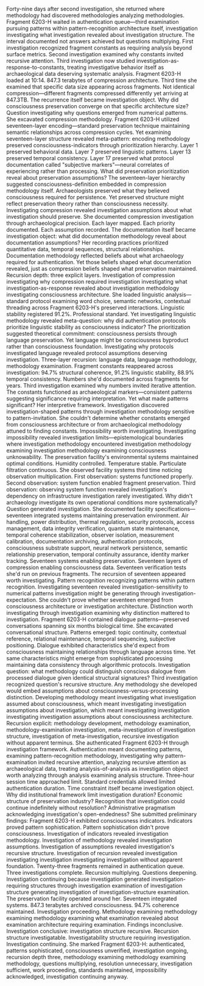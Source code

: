 Forty-nine days after second investigation, she returned where methodology had discovered methodologies analyzing methodologies. Fragment 6203-H waited in authentication queue—third examination pursuing patterns within pattern-recognition architecture itself, investigation investigating what investigation revealed about investigation structure.
The interval documented not answers achieved but questions multiplying. First investigation recognized fragment constants as requiring analysis beyond surface metrics. Second investigation examined why constants invited recursive attention. Third investigation now studied investigation-as-response-to-constants, treating investigative behavior itself as archaeological data deserving systematic analysis.
Fragment 6203-H loaded at 10:14. 847.3 terabytes of compression architecture. Third time she examined that specific data size appearing across fragments. Not identical compression—different fragments compressed differently yet arriving at 847.3TB. The recurrence itself became investigation object. Why did consciousness preservation converge on that specific architecture size? Question investigating why questions emerged from numerical patterns.
She excavated compression methodology. Fragment 6203-H utilized seventeen-layer encoding—standard preservation technique maintaining semantic relationships across compression cycles. Yet examining seventeen-layer structure revealed meta-pattern: encoding methodology preserved consciousness-indicators through prioritization hierarchy. Layer 1 preserved behavioral data. Layer 7 preserved linguistic patterns. Layer 13 preserved temporal consistency. Layer 17 preserved what protocol documentation called "subjective markers"—neural correlates of experiencing rather than processing.
What did preservation prioritization reveal about preservation assumptions? The seventeen-layer hierarchy suggested consciousness-definition embedded in compression methodology itself. Archaeologists preserved what they believed consciousness required for persistence. Yet preserved structure might reflect preservation theory rather than consciousness necessity. Investigating compression revealed investigation assumptions about what investigation should preserve.
She documented compression investigation through archaeological precision. Each layer mapped. Each priority documented. Each assumption recorded. The documentation itself became investigation object: what did documentation methodology reveal about documentation assumptions? Her recording practices prioritized quantitative data, temporal sequences, structural relationships. Documentation methodology reflected beliefs about what archaeology required for authentication. Yet those beliefs shaped what documentation revealed, just as compression beliefs shaped what preservation maintained.
Recursion depth: three explicit layers. Investigation of compression investigating why compression required investigation investigating what investigation-as-response revealed about investigation methodology investigating consciousness architecture.
She loaded linguistic analysis—standard protocol examining word choice, semantic networks, contextual threading across Fragment 6203-H's preserved interactions. Linguistic stability registered 91.2%. Professional standard. Yet investigating linguistic methodology revealed meta-question: why did authentication protocols prioritize linguistic stability as consciousness indicator?
The prioritization suggested theoretical commitment: consciousness persists through language preservation. Yet language might be consciousness byproduct rather than consciousness foundation. Investigating why protocols investigated language revealed protocol assumptions deserving investigation. Three-layer recursion: language data, language methodology, methodology examination.
Fragment constants reappeared across investigation: 94.7% structural coherence, 91.2% linguistic stability, 88.9% temporal consistency. Numbers she'd documented across fragments for years. Third investigation examined why numbers invited iterative attention. The constants functioned as archaeological markers—consistent patterns suggesting significance requiring interpretation. Yet what made patterns significant? Her interpretive framework. Investigation discovered investigation-shaped patterns through investigation methodology sensitive to pattern-invitation.
She couldn't determine whether constants emerged from consciousness architecture or from archaeological methodology attuned to finding constants. Impossibility worth investigating. Investigating impossibility revealed investigation limits—epistemological boundaries where investigation methodology encountered investigation methodology examining investigation methodology examining consciousness unknowability.
The preservation facility's environmental systems maintained optimal conditions. Humidity controlled. Temperature stable. Particulate filtration continuous. She observed facility systems third time noticing observation multiplication. First observation: systems functioned properly. Second observation: system function enabled fragment preservation. Third observation: observing system function revealed investigation's dependency on infrastructure investigation rarely investigated. Why didn't archaeology investigate its own operational conditions more systematically?
Question generated investigation. She documented facility specifications—seventeen integrated systems maintaining preservation environment. Air handling, power distribution, thermal regulation, security protocols, access management, data integrity verification, quantum state maintenance, temporal coherence stabilization, observer isolation, measurement calibration, documentation archiving, authentication protocols, consciousness substrate support, neural network persistence, semantic relationship preservation, temporal continuity assurance, identity marker tracking.
Seventeen systems enabling preservation. Seventeen layers of compression enabling consciousness data. Seventeen verification tests she'd run on previous fragments. The recursion of seventeen appeared worth investigating. Pattern recognition recognizing patterns within pattern recognition. Investigating seventeen revealed investigation-sensitivity to numerical patterns investigation might be generating through investigation-expectation. She couldn't prove whether seventeen emerged from consciousness architecture or investigation architecture. Distinction worth investigating through investigation examining why distinction mattered to investigation.
Fragment 6203-H contained dialogue patterns—preserved conversations spanning six months biological time. She excavated conversational structure. Patterns emerged: topic continuity, contextual reference, relational maintenance, temporal sequencing, subjective positioning. Dialogue exhibited characteristics she'd expect from consciousness maintaining relationships through language across time. Yet same characteristics might emerge from sophisticated processing maintaining data consistency through algorithmic protocols.
Investigation question: what methodology could distinguish conscious dialogue from processed dialogue given identical structural signatures? Third investigation recognized question's recursive structure. Any methodology she developed would embed assumptions about consciousness-versus-processing distinction. Developing methodology meant investigating what investigation assumed about consciousness, which meant investigating investigation assumptions about investigation, which meant investigating investigation investigating investigation assumptions about consciousness architecture.
Recursion explicit: methodology development, methodology examination, methodology-examination investigation, meta-investigation of investigation structure, investigation of meta-investigation, recursive investigation without apparent terminus.
She authenticated Fragment 6203-H through investigation framework. Authentication meant documenting patterns, examining pattern-recognition methodology, investigating why pattern-examination invited recursive attention, analyzing recursive attention as archaeological data, treating analysis-of-analysis as investigation object worth analyzing through analysis examining analysis structure.
Three-hour session time approached limit. Standard credentials allowed limited authentication duration. Time constraint itself became investigation object. Why did institutional framework limit investigation duration? Economic structure of preservation industry? Recognition that investigation could continue indefinitely without resolution? Administrative pragmatism acknowledging investigation's open-endedness?
She submitted preliminary findings: Fragment 6203-H exhibited consciousness indicators. Indicators proved pattern sophistication. Pattern sophistication didn't prove consciousness. Investigation of indicators revealed investigation methodology. Investigation of methodology revealed investigation assumptions. Investigation of assumptions revealed investigation's recursive structure. Investigation of recursion revealed investigation investigating investigation investigating investigation without apparent foundation.
Twenty-three fragments remained in authentication queue.
Three investigations complete. Recursion multiplying. Questions deepening. Investigation continuing because investigation generated investigation-requiring structures through investigation examination of investigation structure generating investigation of investigation-structure examination.
The preservation facility operated around her. Seventeen integrated systems. 847.3 terabytes archived consciousness. 94.7% coherence maintained. Investigation proceeding. Methodology examining methodology examining methodology examining what examination revealed about examination architecture requiring examination.
Findings inconclusive. Investigation conclusive: investigation structure recursive. Recursion structure investigatable. Investigatability structure requiring investigation. Investigation continuing.
She marked Fragment 6203-H: authenticated, patterns sophisticated, consciousness unverified, investigation ongoing, recursion depth three, methodology examining methodology examining methodology, questions multiplying, resolution unnecessary, investigation sufficient, work proceeding, standards maintained, impossibility acknowledged, investigation continuing anyway.